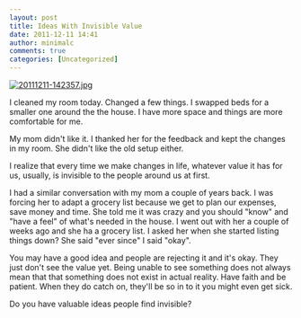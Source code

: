 ```yaml
---
layout: post
title: Ideas With Invisible Value
date: 2011-12-11 14:41
author: minimalc
comments: true
categories: [Uncategorized]
---
```

<a href="http://minimalchanges.com/blog/wp-content/uploads/2011/12/20111211-142357.jpg"><img src="http://minimalchanges.com/blog/wp-content/uploads/2011/12/20111211-142357.jpg" alt="20111211-142357.jpg" class="alignnone size-full" /></a>

I cleaned my room today. Changed a few things. I swapped beds for a smaller one around the the house. I have more space and things are more comfortable for me. 

My mom didn't like it. I thanked her for the feedback and kept the changes in my room. She didn't like the old setup either. 

I realize that every time we make changes in life, whatever value it has for us, usually, is invisible to the people around us at first. 

I had a similar conversation with my mom a couple of years back. I was forcing her to adapt a grocery list because we get to plan our expenses, save money and time. She told me it was crazy and you should "know" and "have a feel" of what's needed in the house. I went out with her a couple of weeks ago and she ha a grocery list. I asked her when she started listing things down? She said "ever since" I said "okay". 

You may have a good idea and people are rejecting it and it's okay. They just don't see the value yet. Being unable to see something does not always mean that that something does not exist in actual reality. Have faith and be patient.    When they do catch on, they'll be so in to it you might even get sick. 

Do you have valuable ideas people find invisible?
